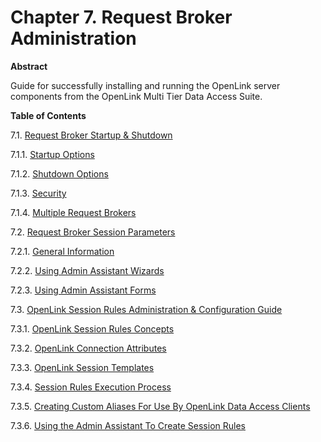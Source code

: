 <div id="mt_SrvCompAdm" class="chapter">

<div class="titlepage">

<div>

<div>

# Chapter 7. Request Broker Administration

</div>

<div>

<div class="abstract">

**Abstract**

Guide for successfully installing and running the OpenLink server
components from the OpenLink Multi Tier Data Access Suite.

</div>

</div>

</div>

</div>

<div class="toc">

**Table of Contents**

<span class="section">7.1. [Request Broker Startup &
Shutdown](mt_startandstop.html)</span>

<span class="section">7.1.1. [Startup
Options](mt_startandstop.html#mt_startup)</span>

<span class="section">7.1.2. [Shutdown
Options](mt_startandstop.html#mt_shutdownopts)</span>

<span class="section">7.1.3.
[Security](mt_startandstop.html#mt_securityutil)</span>

<span class="section">7.1.4. [Multiple Request
Brokers](mt_startandstop.html#mt_multibroker)</span>

<span class="section">7.2. [Request Broker Session
Parameters](mt_rqbsessparams.html)</span>

<span class="section">7.2.1. [General
Information](mt_rqbsessparams.html#mt_adinfoadmasist)</span>

<span class="section">7.2.2. [Using Admin Assistant
Wizards](mt_rqbsessparams.html#mt_sessconfwiz)</span>

<span class="section">7.2.3. [Using Admin Assistant
Forms](mt_rqbsessparams.html#mt_sesconffrms)</span>

<span class="section">7.3. [OpenLink Session Rules Administration &
Configuration Guide](mt_oplsessadminconf.html) </span>

<span class="section">7.3.1. [OpenLink Session Rules
Concepts](mt_oplsessadminconf.html#mt_sessrulconcept)</span>

<span class="section">7.3.2. [OpenLink Connection
Attributes](mt_oplsessadminconf.html#mt_oplconnattr)</span>

<span class="section">7.3.3. [OpenLink Session
Templates](mt_oplsessadminconf.html#mt_sesstemplate)</span>

<span class="section">7.3.4. [Session Rules Execution
Process](mt_oplsessadminconf.html#mt_sessrulexec)</span>

<span class="section">7.3.5. [Creating Custom Aliases For Use By
OpenLink Data Access
Clients](mt_oplsessadminconf.html#mt_custali)</span>

<span class="section">7.3.6. [Using the Admin Assistant To Create
Session Rules](mt_oplsessadminconf.html#mt_adass4cr8tingrules)</span>

</div>

</div>
